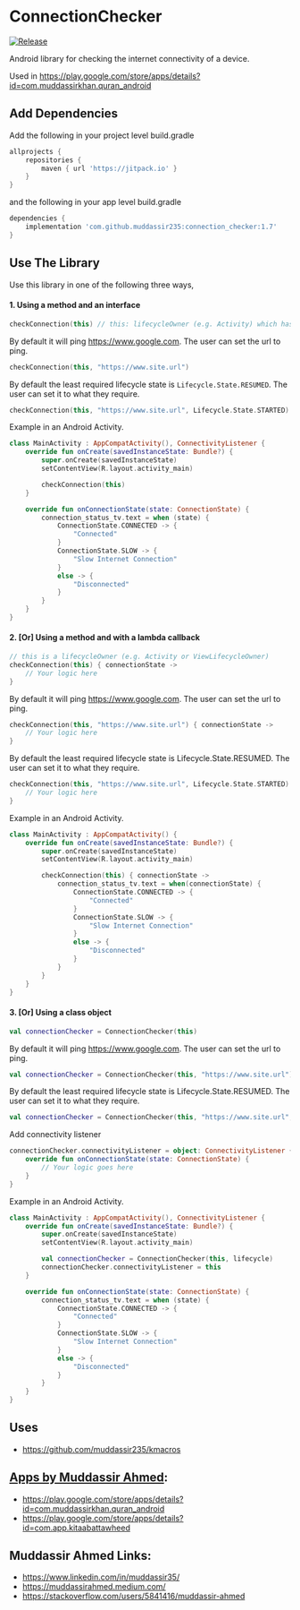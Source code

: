 # ConnectionChecker

[![Release](https://jitpack.io/v/muddassir235/connection_checker.svg?style=flat-square)](https://jitpack.io/#muddassir235/connection_checker/)

Android library for checking the internet connectivity of a device.

Used in https://play.google.com/store/apps/details?id=com.muddassirkhan.quran_android

## Add Dependencies
Add the following in your project level build.gradle
```groovy
allprojects {
    repositories {
        maven { url 'https://jitpack.io' }
    }
}
```
and the following in your app level build.gradle
```groovy
dependencies {
    implementation 'com.github.muddassir235:connection_checker:1.7'
}
```

## Use The Library

Use this library in one of the following three ways,

#### 1. Using a method and an interface

```kotlin
checkConnection(this) // this: lifecycleOwner (e.g. Activity) which has implemented ConnectivityListener
```
By default it will ping https://www.google.com. The user can set the url to ping.
```kotlin
checkConnection(this, "https://www.site.url")
```
By default the least required lifecycle state is `Lifecycle.State.RESUMED`. The user can set it to what they require.
```kotlin
checkConnection(this, "https://www.site.url", Lifecycle.State.STARTED)
```

Example in an Android Activity.
```kotlin
class MainActivity : AppCompatActivity(), ConnectivityListener {
    override fun onCreate(savedInstanceState: Bundle?) {
        super.onCreate(savedInstanceState)
        setContentView(R.layout.activity_main)

        checkConnection(this)
    }

    override fun onConnectionState(state: ConnectionState) {
        connection_status_tv.text = when (state) {
            ConnectionState.CONNECTED -> {
                "Connected"
            }
            ConnectionState.SLOW -> {
                "Slow Internet Connection"
            }
            else -> {
                "Disconnected"
            }
        }
    }
}
```



#### 2. [Or] Using a method and with a lambda callback

```kotlin
// this is a lifecycleOwner (e.g. Activity or ViewLifecycleOwner)
checkConnection(this) { connectionState ->
    // Your logic here
}
```
By default it will ping https://www.google.com. The user can set the url to ping.
```kotlin
checkConnection(this, "https://www.site.url") { connectionState ->
    // Your logic here
}
```
By default the least required lifecycle state is Lifecycle.State.RESUMED. The user can set it to what they require.
```kotlin
checkConnection(this, "https://www.site.url", Lifecycle.State.STARTED) { connectionState ->
    // Your logic here
}
```

Example in an Android Activity.

```kotlin
class MainActivity : AppCompatActivity() {
    override fun onCreate(savedInstanceState: Bundle?) {
        super.onCreate(savedInstanceState)
        setContentView(R.layout.activity_main)

        checkConnection(this) { connectionState ->
            connection_status_tv.text = when(connectionState) {
                ConnectionState.CONNECTED -> {
                    "Connected"
                }
                ConnectionState.SLOW -> {
                    "Slow Internet Connection"
                }
                else -> {
                    "Disconnected"
                }
            }
        }
    }
}
```



#### 3. [Or] Using a class object

```kotlin
val connectionChecker = ConnectionChecker(this)
```
By default it will ping https://www.google.com. The user can set the url to ping.
```kotlin
val connectionChecker = ConnectionChecker(this, "https://www.site.url")
```
By default the least required lifecycle state is Lifecycle.State.RESUMED. The user can set it to what they require.
```kotlin
val connectionChecker = ConnectionChecker(this, "https://www.site.url", Lifecycle.State.STARTED)
```

Add connectivity listener
```kotlin
connectionChecker.connectivityListener = object: ConnectivityListener {
    override fun onConnectionState(state: ConnectionState) {
        // Your logic goes here
    }
}
```

Example in an Android Activity.

```kotlin
class MainActivity : AppCompatActivity(), ConnectivityListener {
    override fun onCreate(savedInstanceState: Bundle?) {
        super.onCreate(savedInstanceState)
        setContentView(R.layout.activity_main)

        val connectionChecker = ConnectionChecker(this, lifecycle)
        connectionChecker.connectivityListener = this
    }

    override fun onConnectionState(state: ConnectionState) {
        connection_status_tv.text = when (state) {
            ConnectionState.CONNECTED -> {
                "Connected"
            }
            ConnectionState.SLOW -> {
                "Slow Internet Connection"
            }
            else -> {
                "Disconnected"
            }
        }
    }
}
```

## Uses

* https://github.com/muddassir235/kmacros

## [Apps by Muddassir Ahmed](https://play.google.com/store/apps/developer?id=Muddassir+Khan):
* https://play.google.com/store/apps/details?id=com.muddassirkhan.quran_android
* https://play.google.com/store/apps/details?id=com.app.kitaabattawheed


## Muddassir Ahmed Links:

* https://www.linkedin.com/in/muddassir35/
* https://muddassirahmed.medium.com/
* https://stackoverflow.com/users/5841416/muddassir-ahmed
